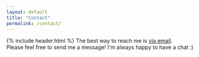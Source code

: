 ```yaml
---
layout: default
title: "Contact"
permalink: /contact/
---
```

{% include header.html %}
The best way to reach me is <a href="mailto:jonatan.langlet@gmail.com">via email</a>.  
Please feel free to send me a message! I'm always happy to have a chat :)
